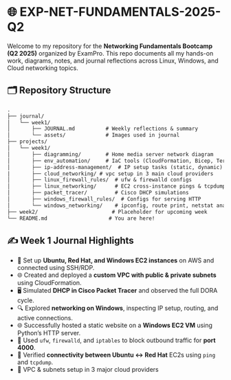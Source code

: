 # 🌐 EXP-NET-FUNDAMENTALS-2025-Q2

Welcome to my repository for the **Networking Fundamentals Bootcamp (Q2 2025)** organized by ExamPro. This repo documents all my hands-on work, diagrams, notes, and journal reflections across Linux, Windows, and Cloud networking topics.

## 🗂️ Repository Structure

```txt
.
├── journal/
│   └── week1/
│       ├── JOURNAL.md          # Weekly reflections & summary
│       └── assets/             # Images used in journal
├── projects/
│   └── week1/
│       ├── diagramming/        # Home media server network diagram
│       ├── env_automation/     # IaC tools (CloudFormation, Bicep, Terraform)
│       ├── ip-address-management/  # IP setup tasks (static, dynamic)
|       ├── cloud_networking/ # vpc setup in 3 main cloud providers
│       ├── linux_firewall_rules/  # ufw & firewalld configs
│       ├── linux_networking/      # EC2 cross-instance pings & tcpdump
│       ├── packet_tracer/         # Cisco DHCP simulations
│       ├── windows_firewall_rules/  # Configs for serving HTTP
│       └── windows_networking/    # ipconfig, route print, netstat analysis
├── week2/                        # Placeholder for upcoming week
└── README.md                    # You are here!
```

## ✍️ Week 1 Journal Highlights

* 🔧 Set up **Ubuntu, Red Hat, and Windows EC2 instances** on AWS and connected using SSH/RDP.
* 🌐 Created and deployed a **custom VPC with public & private subnets** using CloudFormation.
* 🖥️ Simulated **DHCP in Cisco Packet Tracer** and observed the full DORA cycle.
* 🔍 Explored **networking on Windows**, inspecting IP setup, routing, and active connections.
* 🌐 Successfully hosted a static website on a **Windows EC2 VM** using Python’s HTTP server.
* 🚫 Used `ufw`, `firewalld`, and `iptables` to block outbound traffic for **port 4000**.
* 📶 Verified **connectivity between Ubuntu ↔ Red Hat** EC2s using `ping` and `tcpdump`.
* 🔧 VPC & subnets setup in 3 major cloud providers


